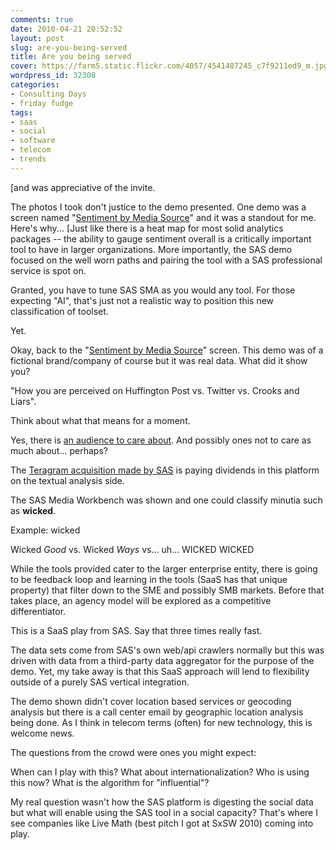 ```yaml
---
comments: true
date: 2010-04-21 20:52:52
layout: post
slug: are-you-being-served
title: Are you being served
cover: https://farm5.static.flickr.com/4057/4541487245_c7f9211ed9_m.jpg
wordpress_id: 32308
categories:
- Consulting Days
- friday fudge
tags:
- saas
- social
- software
- telecom
- trends
---
```


[and was appreciative of the invite.  

The photos I took don't justice to the demo presented. One demo was a screen named "[Sentiment by Media Source](http://blogs.sas.com/sascom/index.php?/archives/691-Social-Media-Analytics-and-Forecasting-Sentiment.html)" and it was a standout for me.  Here's why...
[Just like there is a heat map for most solid analytics packages -- the ability to gauge sentiment overall is a critically important tool to have in larger organizations.  More importantly, the SAS demo focused on the well worn paths and pairing the tool with a SAS professional service is spot on.  

Granted, you have to tune SAS SMA as you would any tool.  For those expecting "AI",  that's just not a realistic way to position this new classification of toolset.

Yet.

Okay, back to the "[Sentiment by Media Source](http://blogs.sas.com/sascom/index.php?/archives/691-Social-Media-Analytics-and-Forecasting-Sentiment.html)" screen.  This demo was of a fictional brand/company of course but it was real data.  What did it show you?

"How you are perceived on Huffington Post vs. Twitter vs. Crooks and Liars".

Think about what that means for a moment.

Yes, there is [an audience to care about](http://www.theaudienceconference.com/).  And possibly ones not to care as much about... perhaps?

The [Teragram acquisition made by SAS](http://www.sas.com/news/preleases/031708/acq.html) is paying dividends in this platform on the textual analysis side.  

The SAS Media Workbench was shown and one could classify minutia such as **wicked**.

Example: wicked

Wicked _Good_ vs. Wicked _Ways_ vs... uh... WICKED WICKED



While the tools provided cater to the larger enterprise entity, there is going to be feedback loop and learning in the tools (SaaS has that unique property) that filter down to the SME and possibly SMB markets.  Before that takes place, an agency model will be explored as a competitive differentiator. 

This is a SaaS play from SAS. Say that three times really fast.

The data sets come from SAS's own web/api crawlers normally but this was driven with data from a third-party data aggregator for the purpose of the demo.  Yet, my take away is that this SaaS approach will lend to flexibility outside of a purely SAS vertical integration.  

The demo shown didn't cover location based services or geocoding analysis but there is a call center email by geographic location analysis being done.  As I think in telecom terms (often) for new technology, this is welcome news.

The questions from the crowd were ones you might expect:

When can I play with this?
What about internationalization?
Who is using this now?
What is the algorithm for "influential"?

My real question wasn't how the SAS platform is digesting the social data but what will enable using the SAS tool in a social capacity?  That's where I see companies like Live Math (best pitch I got at SxSW 2010) coming into play.

